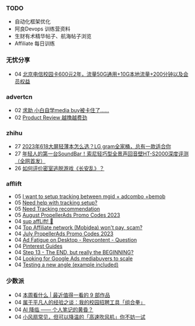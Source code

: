 ### TODO
-  自动化框架优化
-  阿良Devops 训练营资料
-  生财有术精华帖子、航海帖子浏览
-  Affiliate 每日训练

### 无忧分享
<!-- ruyo:START -->
-  04 [北京电信校园卡600元2年，流量50G通用+10G本地流量+200分钟以及会员权益](https://51.ruyo.net/18450.html)<!-- ruyo:END -->

### advertcn
<!-- advertcn:START -->
-  02 [求助 小白自学media buy被卡住了......](https://www.advertcn.com/forum.php?mod=viewthread&tid=111457)
-  02 [Product Review 越撸越费劲](https://www.advertcn.com/forum.php?mod=viewthread&tid=111454)<!-- advertcn:END -->

### zhihu
<!-- zhihu:START -->
-  27 [2023年618大屏轻薄本怎么选？LG gram全家桶，总有一款适合你](http://zhuanlan.zhihu.com/p/632641888?utm_campaign=rss&utm_medium=rss&utm_source=rss&utm_content=title)
-  27 [年轻人的第一台SoundBar！索尼轻巧型全景声回音壁HT-S2000深度评测（全网首发）](http://zhuanlan.zhihu.com/p/630990296?utm_campaign=rss&utm_medium=rss&utm_source=rss&utm_content=title)
-  26 [如何评价密室逃脱游戏《长安乱》？](http://www.zhihu.com/question/563950552/answer/3045961312?utm_campaign=rss&utm_medium=rss&utm_source=rss&utm_content=title)<!-- zhihu:END -->

### afflift
<!-- afflift:START -->
-  05 [I want to setup tracking between mgid + adcombo +bemob](https://afflift.com/f/threads/i-want-to-setup-tracking-between-mgid-adcombo-bemob.10628/)
-  05 [Need help with tracking setup?](https://afflift.com/f/threads/need-help-with-tracking-setup.11387/)
-  05 [Need Tracking recommendation](https://afflift.com/f/threads/need-tracking-recommendation.11412/)
-  05 [August PropellerAds Promo Codes 2023](https://afflift.com/f/threads/august-propellerads-promo-codes-2023.11410/)
-  04 [sup affLift! 👋](https://afflift.com/f/threads/sup-afflift-%F0%9F%91%8B.11411/)
-  04 [Top Affiliate network &lpar;Mobidea&rpar; won&#39;t pay, scam?](https://afflift.com/f/threads/top-affiliate-network-mobidea-wont-pay-scam.11128/)
-  04 [July PropellerAds Promo Codes 2023](https://afflift.com/f/threads/july-propellerads-promo-codes-2023.11242/)
-  04 [Ad Fatigue on Desktop - Revcontent - Question](https://afflift.com/f/threads/ad-fatigue-on-desktop-revcontent-question.11378/)
-  04 [Pinterest Guides](https://afflift.com/f/threads/pinterest-guides.11373/)
-  04 [Step 13 - The END, but really the BEGINNING?](https://afflift.com/f/threads/step-13-the-end-but-really-the-beginning.2950/)
-  04 [Looking for Google Ads mediabuyers to scale](https://afflift.com/f/threads/looking-for-google-ads-mediabuyers-to-scale.11197/)
-  04 [Testing a new angle &lpar;example included&rpar;](https://afflift.com/f/threads/testing-a-new-angle-example-included.11316/)<!-- afflift:END -->

### 少数派
<!-- sspai:START -->
-  04 [本周看什么 | 最近值得一看的 9 部作品](https://sspai.com/post/81765)
-  04 [属于平凡人的经验之谈：我的校园招聘工具「组合拳」](https://sspai.com/post/79049)
-  04 [AI 降临 —— 个人笔记的黄昏？](https://sspai.com/post/81585)
-  04 [小风扇常见，但可以降温的「高速吹风机」你不妨一试](https://sspai.com/post/81440)<!-- sspai:END -->
